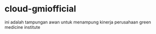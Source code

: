 # cloud-gmiofficial
ini adalah tampungan awan untuk menampung kinerja perusahaan green medicine institute
